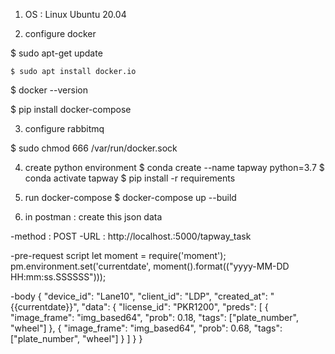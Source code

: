 1. OS : Linux Ubuntu 20.04


2. configure docker

$ sudo apt-get update

	$ sudo apt install docker.io

$ docker --version

$ pip install docker-compose


3. configure rabbitmq

$ sudo chmod 666 /var/run/docker.sock

4. create python environment
$ conda create --name tapway python=3.7
$ conda activate tapway
$ pip install -r requirements

5. run docker-compose
$ docker-compose up --build


6. in postman : create this json data

-method : POST
-URL :  http://localhost.:5000/tapway_task

-pre-request script
let moment = require('moment');
pm.environment.set('currentdate', moment().format(("yyyy-MM-DD HH:mm:ss.SSSSSS")));

-body
{
	"device_id": "Lane10",
	"client_id": "LDP",
	"created_at": "{{currentdate}}",
	"data": {
		"license_id": "PKR1200",
		"preds": [
			{
				"image_frame": "img_based64",
				"prob": 0.18,
				"tags": ["plate_number", "wheel"]
			},
            {
				"image_frame": "img_based64",
				"prob": 0.68,
				"tags": ["plate_number", "wheel"]
			}
		] 
	}
}


